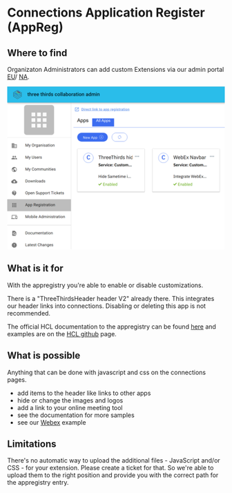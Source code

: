 # Connections Application Register (AppReg)

## Where to find

Organizaton Administrators can add custom Extensions via our admin portal [EU](https://admineu.collab.cloud)/ [NA](https://adminna.collab.cloud).

![appreg](../assets/images/admin/appreg/appreg.png)

## What is it for

With the appregistry you're able to enable or disable customizations.

There is a "ThreeThirdsHeader header V2" already there. This integrates our header links into connections. Disabling or deleting this app is not recommended.

The official HCL documentation to the appregistry can be found [here](https://github.com/hclcnxdev/customizer/blob/master/docs/HCLConnectionsCustomizer.md) and examples are on the [HCL github](https://github.com/hclcnxdev) page.

## What is possible

Anything that can be done with javascript and css on the connections pages.

- add items to the header like links to other apps
- hide or change the images and logos
- add a link to your online meeting tool
- see the documentation for more samples
- see our [Webex](extension-webex.md) example

## Limitations

There's no automatic way to upload the additional files - JavaScript and/or CSS - for your extension.
Please create a ticket for that. So we're able to upload them to the right position and provide you with the correct path for the appregistry entry.
